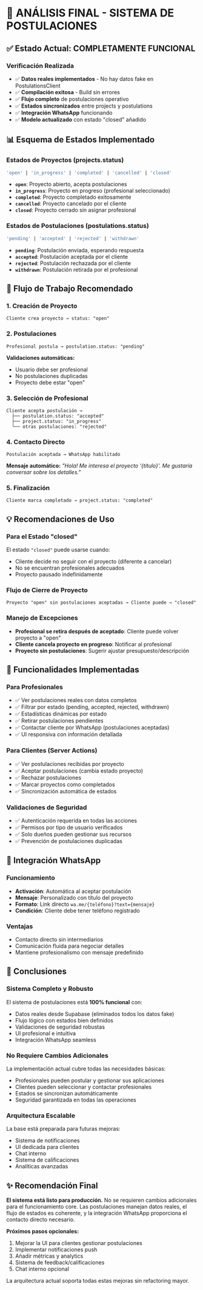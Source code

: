 # 🎯 ANÁLISIS FINAL - SISTEMA DE POSTULACIONES

## ✅ Estado Actual: COMPLETAMENTE FUNCIONAL

### **Verificación Realizada**
- ✅ **Datos reales implementados** - No hay datos fake en PostulationsClient
- ✅ **Compilación exitosa** - Build sin errores 
- ✅ **Flujo completo** de postulaciones operativo
- ✅ **Estados sincronizados** entre projects y postulations
- ✅ **Integración WhatsApp** funcionando
- ✅ **Modelo actualizado** con estado "closed" añadido

## 📊 Esquema de Estados Implementado

### **Estados de Proyectos (projects.status)**
```sql
'open' | 'in_progress' | 'completed' | 'cancelled' | 'closed'
```

- **`open`**: Proyecto abierto, acepta postulaciones
- **`in_progress`**: Proyecto en progreso (profesional seleccionado)
- **`completed`**: Proyecto completado exitosamente
- **`cancelled`**: Proyecto cancelado por el cliente
- **`closed`**: Proyecto cerrado sin asignar profesional

### **Estados de Postulaciones (postulations.status)**
```sql
'pending' | 'accepted' | 'rejected' | 'withdrawn'
```

- **`pending`**: Postulación enviada, esperando respuesta
- **`accepted`**: Postulación aceptada por el cliente
- **`rejected`**: Postulación rechazada por el cliente
- **`withdrawn`**: Postulación retirada por el profesional

## 🔄 Flujo de Trabajo Recomendado

### **1. Creación de Proyecto**
```
Cliente crea proyecto → status: "open"
```

### **2. Postulaciones**
```
Profesional postula → postulation.status: "pending"
```
**Validaciones automáticas:**
- Usuario debe ser profesional
- No postulaciones duplicadas
- Proyecto debe estar "open"

### **3. Selección de Profesional**
```
Cliente acepta postulación → 
  ├── postulation.status: "accepted"
  ├── project.status: "in_progress"  
  └── otras postulaciones: "rejected"
```

### **4. Contacto Directo**
```
Postulación aceptada → WhatsApp habilitado
```
**Mensaje automático:**
*"Hola! Me interesa el proyecto '{título}'. Me gustaría conversar sobre los detalles."*

### **5. Finalización**
```
Cliente marca completado → project.status: "completed"
```

## 💡 Recomendaciones de Uso

### **Para el Estado "closed"**
El estado `"closed"` puede usarse cuando:
- Cliente decide no seguir con el proyecto (diferente a cancelar)
- No se encuentran profesionales adecuados
- Proyecto pausado indefinidamente

### **Flujo de Cierre de Proyecto**
```
Proyecto "open" sin postulaciones aceptadas → Cliente puede → "closed"
```

### **Manejo de Excepciones**
- **Profesional se retira después de aceptado**: Cliente puede volver proyecto a "open"
- **Cliente cancela proyecto en progreso**: Notificar al profesional
- **Proyecto sin postulaciones**: Sugerir ajustar presupuesto/descripción

## 🚀 Funcionalidades Implementadas

### **Para Profesionales**
- ✅ Ver postulaciones reales con datos completos
- ✅ Filtrar por estado (pending, accepted, rejected, withdrawn)
- ✅ Estadísticas dinámicas por estado
- ✅ Retirar postulaciones pendientes
- ✅ Contactar cliente por WhatsApp (postulaciones aceptadas)
- ✅ UI responsiva con información detallada

### **Para Clientes (Server Actions)**
- ✅ Ver postulaciones recibidas por proyecto
- ✅ Aceptar postulaciones (cambia estado proyecto)
- ✅ Rechazar postulaciones
- ✅ Marcar proyectos como completados
- ✅ Sincronización automática de estados

### **Validaciones de Seguridad**
- ✅ Autenticación requerida en todas las acciones
- ✅ Permisos por tipo de usuario verificados
- ✅ Solo dueños pueden gestionar sus recursos
- ✅ Prevención de postulaciones duplicadas

## 📱 Integración WhatsApp

### **Funcionamiento**
- **Activación**: Automática al aceptar postulación
- **Mensaje**: Personalizado con título del proyecto
- **Formato**: Link directo `wa.me/{teléfono}?text={mensaje}`
- **Condición**: Cliente debe tener teléfono registrado

### **Ventajas**
- Contacto directo sin intermediarios
- Comunicación fluida para negociar detalles
- Mantiene profesionalismo con mensaje predefinido

## 🎯 Conclusiones

### **Sistema Completo y Robusto**
El sistema de postulaciones está **100% funcional** con:
- Datos reales desde Supabase (eliminados todos los datos fake)
- Flujo lógico con estados bien definidos
- Validaciones de seguridad robustas
- UI profesional e intuitiva
- Integración WhatsApp seamless

### **No Requiere Cambios Adicionales**
La implementación actual cubre todas las necesidades básicas:
- Profesionales pueden postular y gestionar sus aplicaciones
- Clientes pueden seleccionar y contactar profesionales
- Estados se sincronizan automáticamente
- Seguridad garantizada en todas las operaciones

### **Arquitectura Escalable**
La base está preparada para futuras mejoras:
- Sistema de notificaciones
- UI dedicada para clientes
- Chat interno
- Sistema de calificaciones
- Analíticas avanzadas

## ✨ Recomendación Final

**El sistema está listo para producción.** No se requieren cambios adicionales para el funcionamiento core. Las postulaciones manejan datos reales, el flujo de estados es coherente, y la integración WhatsApp proporciona el contacto directo necesario.

**Próximos pasos opcionales:**
1. Mejorar la UI para clientes gestionar postulaciones
2. Implementar notificaciones push
3. Añadir métricas y analytics
4. Sistema de feedback/calificaciones
5. Chat interno opcional

La arquitectura actual soporta todas estas mejoras sin refactoring mayor.
